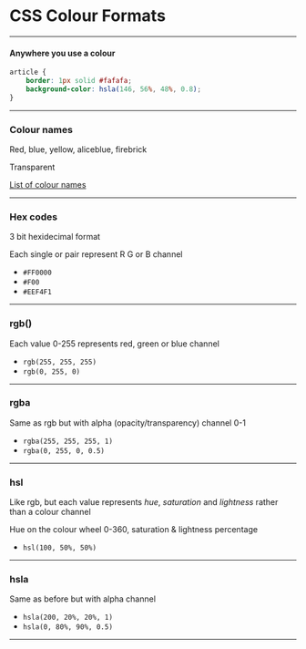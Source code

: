 # CSS Colour Formats

---
#### Anywhere you use a colour


```css
article {
    border: 1px solid #fafafa;
    background-color: hsla(146, 56%, 48%, 0.8);
}
```


---

### Colour names

Red, blue, yellow, aliceblue, firebrick

Transparent

[List of colour names](https://en.wikipedia.org/wiki/X11_color_names)

---

### Hex codes

3 bit hexidecimal format

Each single or pair represent R G or B channel

- `#FF0000`
- `#F00`
- `#EEF4F1`

---

### rgb()

Each value 0-255 represents red, green or blue channel

- `rgb(255, 255, 255)`
- `rgb(0, 255, 0)`

---

### rgba

Same as rgb but with alpha (opacity/transparency) channel 0-1

- `rgba(255, 255, 255, 1)`
- `rgba(0, 255, 0, 0.5)`

---

### hsl

Like rgb, but each value represents *hue*, *saturation* and *lightness* rather than a colour channel

Hue on the colour wheel 0-360, saturation & lightness percentage

- `hsl(100, 50%, 50%)`

---

### hsla

Same as before but with alpha channel

- `hsla(200, 20%, 20%, 1)`
- `hsla(0, 80%, 90%, 0.5)`

---
